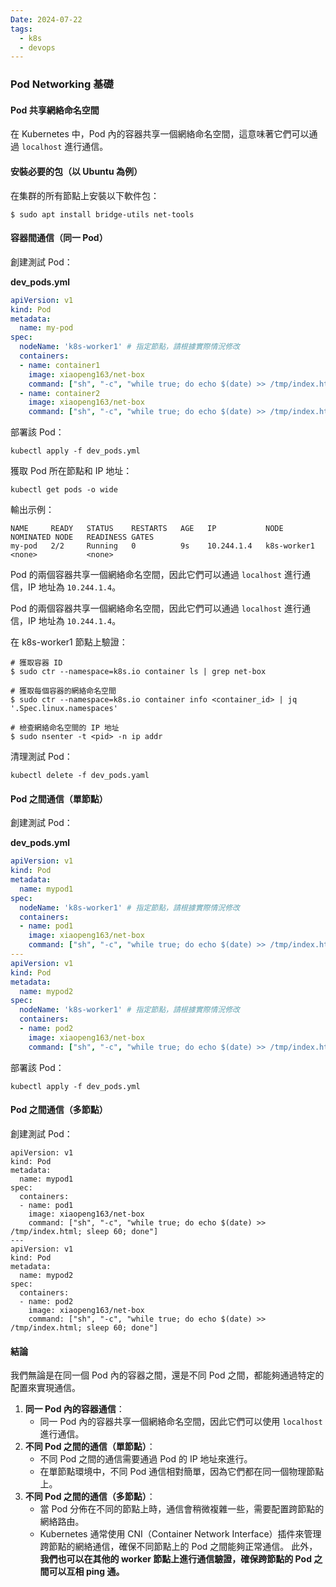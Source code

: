 ```yaml
---
Date: 2024-07-22
tags:
  - k8s
  - devops
---
```

### Pod Networking 基礎
#### Pod 共享網絡命名空間
在 Kubernetes 中，Pod 內的容器共享一個網絡命名空間，這意味著它們可以通過 `localhost` 進行通信。
#### 安裝必要的包（以 Ubuntu 為例）
在集群的所有節點上安裝以下軟件包：

```shell
$ sudo apt install bridge-utils net-tools
```
#### 容器間通信（同一 Pod）
創建測試 Pod：

**dev_pods.yml**
```yaml
apiVersion: v1
kind: Pod
metadata:
  name: my-pod
spec:
  nodeName: 'k8s-worker1' # 指定節點，請根據實際情況修改
  containers:
  - name: container1
    image: xiaopeng163/net-box
    command: ["sh", "-c", "while true; do echo $(date) >> /tmp/index.html; sleep 60; done"]
  - name: container2
    image: xiaopeng163/net-box
    command: ["sh", "-c", "while true; do echo $(date) >> /tmp/index.html; sleep 60; done"]

```

部署該 Pod：

```shell
kubectl apply -f dev_pods.yml
```

獲取 Pod 所在節點和 IP 地址：

```shell
kubectl get pods -o wide
```

輸出示例：

```shell
NAME     READY   STATUS    RESTARTS   AGE   IP           NODE          NOMINATED NODE   READINESS GATES
my-pod   2/2     Running   0          9s    10.244.1.4   k8s-worker1   <none>           <none>
```

Pod 的兩個容器共享一個網絡命名空間，因此它們可以通過 `localhost` 進行通信，IP 地址為 `10.244.1.4`。

Pod 的兩個容器共享一個網絡命名空間，因此它們可以通過 `localhost` 進行通信，IP 地址為 `10.244.1.4`。

在 k8s-worker1 節點上驗證：

```shell
# 獲取容器 ID
$ sudo ctr --namespace=k8s.io container ls | grep net-box

# 獲取每個容器的網絡命名空間
$ sudo ctr --namespace=k8s.io container info <container_id> | jq '.Spec.linux.namespaces'

# 檢查網絡命名空間的 IP 地址
$ sudo nsenter -t <pid> -n ip addr
```

清理測試 Pod：
```shell
kubectl delete -f dev_pods.yaml
```
#### Pod 之間通信（單節點）
創建測試 Pod：

**dev_pods.yml**
```yaml
apiVersion: v1
kind: Pod
metadata:
  name: mypod1
spec:
  nodeName: 'k8s-worker1' # 指定節點，請根據實際情況修改
  containers:
  - name: pod1
    image: xiaopeng163/net-box
    command: ["sh", "-c", "while true; do echo $(date) >> /tmp/index.html; sleep 60; done"]
---
apiVersion: v1
kind: Pod
metadata:
  name: mypod2
spec:
  nodeName: 'k8s-worker1' # 指定節點，請根據實際情況修改
  containers:
  - name: pod2
    image: xiaopeng163/net-box
    command: ["sh", "-c", "while true; do echo $(date) >> /tmp/index.html; sleep 60; done"]
```

部署該 Pod：

```shell
kubectl apply -f dev_pods.yml
```
#### Pod 之間通信（多節點）
創建測試 Pod：

```shell
apiVersion: v1
kind: Pod
metadata:
  name: mypod1
spec:
  containers:
  - name: pod1
    image: xiaopeng163/net-box
    command: ["sh", "-c", "while true; do echo $(date) >> /tmp/index.html; sleep 60; done"]
---
apiVersion: v1
kind: Pod
metadata:
  name: mypod2
spec:
  containers:
  - name: pod2
    image: xiaopeng163/net-box
    command: ["sh", "-c", "while true; do echo $(date) >> /tmp/index.html; sleep 60; done"]
```
#### 結論
我們無論是在同一個 Pod 內的容器之間，還是不同 Pod 之間，都能夠通過特定的配置來實現通信。
1. **同一 Pod 內的容器通信**：
    - 同一 Pod 內的容器共享一個網絡命名空間，因此它們可以使用 `localhost` 進行通信。
2. **不同 Pod 之間的通信（單節點）**：
    - 不同 Pod 之間的通信需要通過 Pod 的 IP 地址來進行。
    - 在單節點環境中，不同 Pod 通信相對簡單，因為它們都在同一個物理節點上。
3. **不同 Pod 之間的通信（多節點）**：
    - 當 Pod 分佈在不同的節點上時，通信會稍微複雜一些，需要配置跨節點的網絡路由。
    - Kubernetes 通常使用 CNI（Container Network Interface）插件來管理跨節點的網絡通信，確保不同節點上的 Pod 之間能夠正常通信。
此外，**我們也可以在其他的 worker 節點上進行通信驗證，確保跨節點的 Pod 之間可以互相 ping 通。**